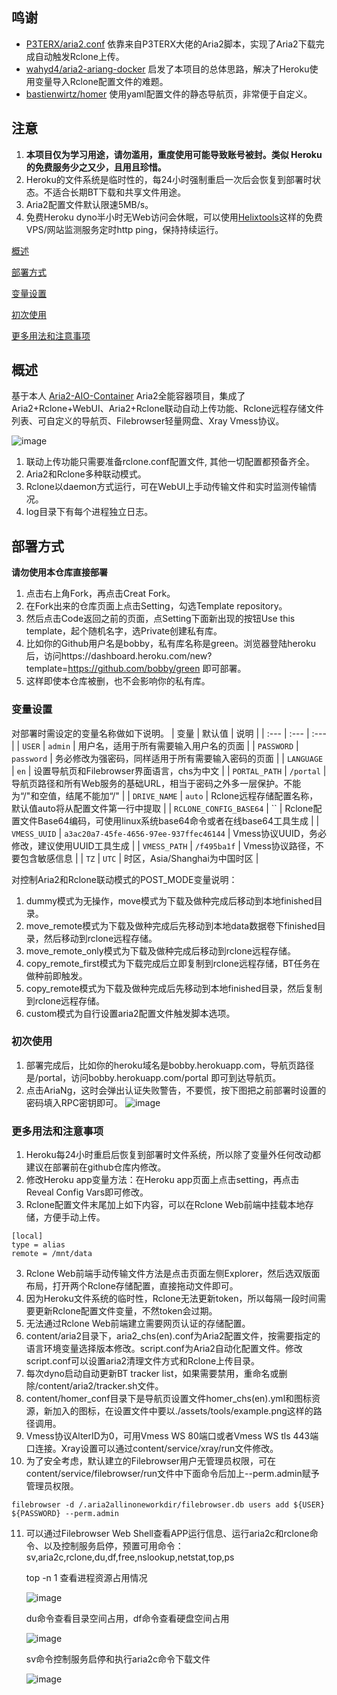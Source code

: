 ## 鸣谢
- [P3TERX/aria2.conf](https://github.com/P3TERX/aria2.conf)  依靠来自P3TERX大佬的Aria2脚本，实现了Aria2下载完成自动触发Rclone上传。
- [wahyd4/aria2-ariang-docker](https://github.com/wahyd4/aria2-ariang-docker)  启发了本项目的总体思路，解决了Heroku使用变量导入Rclone配置文件的难题。
- [bastienwirtz/homer](https://github.com/bastienwirtz/homer)  使用yaml配置文件的静态导航页，非常便于自定义。
## 注意
 1. **本项目仅为学习用途，请勿滥用，重度使用可能导致账号被封。类似 Heroku 的免费服务少之又少，且用且珍惜。**
 2. Heroku的文件系统是临时性的，每24小时强制重启一次后会恢复到部署时状态。不适合长期BT下载和共享文件用途。
 3. Aria2配置文件默认限速5MB/s。
 4. 免费Heroku dyno半小时无Web访问会休眠，可以使用[Helixtools](https://hetrixtools.com/uptime-monitor/215727.html)这样的免费VPS/网站监测服务定时http ping，保持持续运行。

[概述](#概述) 

[部署方式](#部署方式) 

[变量设置](#变量设置)  

[初次使用](#初次使用)  

[更多用法和注意事项](#更多用法和注意事项)  

## 概述
基于本人 [Aria2-AIO-Container](https://github.com/wy580477/Aria2-AIO-Container) Aria2全能容器项目，集成了Aria2+Rclone+WebUI、Aria2+Rclone联动自动上传功能、Rclone远程存储文件列表、可自定义的导航页、Filebrowser轻量网盘、Xray Vmess协议。

![image](https://user-images.githubusercontent.com/98247050/163175500-3c346c62-c2f3-4c7e-acea-36e541a26e6c.png) 
 1. 联动上传功能只需要准备rclone.conf配置文件, 其他一切配置都预备齐全。
 2. Aria2和Rclone多种联动模式。
 3. Rclone以daemon方式运行，可在WebUI上手动传输文件和实时监测传输情况。
 4. log目录下有每个进程独立日志。
## 部署方式
 **请勿使用本仓库直接部署**
 1. 点击右上角Fork，再点击Creat Fork。
 2. 在Fork出来的仓库页面上点击Setting，勾选Template repository。
 3. 然后点击Code返回之前的页面，点Setting下面新出现的按钮Use this template，起个随机名字，选Private创建私有库。
 4. 比如你的Github用户名是bobby，私有库名称是green。浏览器登陆heroku后，访问https://dashboard.heroku.com/new?template=https://github.com/bobby/green 即可部署。
 5. 这样即使本仓库被删，也不会影响你的私有库。
### 变量设置
对部署时需设定的变量名称做如下说明。
| 变量 | 默认值 | 说明 |
| :--- | :--- | :--- |
| `USER` | `admin` | 用户名，适用于所有需要输入用户名的页面 |
| `PASSWORD` | `password` | 务必修改为强密码，同样适用于所有需要输入密码的页面 |
| `LANGUAGE` | `en` | 设置导航页和Filebrowser界面语言，chs为中文 |
| `PORTAL_PATH` | `/portal` | 导航页路径和所有Web服务的基础URL，相当于密码之外多一层保护。不能为“/"和空值，结尾不能加“/" |
| `DRIVE_NAME` | `auto` | Rclone远程存储配置名称，默认值auto将从配置文件第一行中提取 |
| `RCLONE_CONFIG_BASE64` | `` | Rclone配置文件Base64编码，可使用linux系统base64命令或者在线base64工具生成 |
| `VMESS_UUID` | `a3ac20a7-45fe-4656-97ee-937ffec46144` | Vmess协议UUID，务必修改，建议使用UUID工具生成 |
| `VMESS_PATH` | `/f495ba1f` | Vmess协议路径，不要包含敏感信息 |
| `TZ` | `UTC` | 时区，Asia/Shanghai为中国时区 |

对控制Aria2和Rclone联动模式的POST_MODE变量说明：
 1. dummy模式为无操作，move模式为下载及做种完成后移动到本地finished目录。
 2. move_remote模式为下载及做种完成后先移动到本地data数据卷下finished目录，然后移动到rclone远程存储。
 3. move_remote_only模式为下载及做种完成后移动到rclone远程存储。
 4. copy_remote_first模式为下载完成后立即复制到rclone远程存储，BT任务在做种前即触发。
 5. copy_remote模式为下载及做种完成后先移动到本地finished目录，然后复制到rclone远程存储。
 6. custom模式为自行设置aria2配置文件触发脚本选项。
### 初次使用
 1. 部署完成后，比如你的heroku域名是bobby.herokuapp.com，导航页路径是/portal，访问bobby.herokuapp.com/portal 即可到达导航页。
 2. 点击AriaNg，这时会弹出认证失败警告，不要慌，按下图把之前部署时设置的密码填入RPC密钥即可。
   ![image](https://user-images.githubusercontent.com/98247050/163184113-d0f09e78-01f9-4d4a-87b9-f4a9c1218253.png)
### 更多用法和注意事项
 1. Heroku每24小时重启后恢复到部署时文件系统，所以除了变量外任何改动都建议在部署前在github仓库内修改。
 2. 修改Heroku app变量方法：在Heroku app页面上点击setting，再点击Reveal Config Vars即可修改。
 3. Rclone配置文件末尾加上如下内容，可以在Rclone Web前端中挂载本地存储，方便手动上传。
```
[local]
type = alias
remote = /mnt/data
```
 3. Rclone Web前端手动传输文件方法是点击页面左侧Explorer，然后选双版面布局，打开两个Rclone存储配置，直接拖动文件即可。
 4. 因为Heroku文件系统的临时性，Rclone无法更新token，所以每隔一段时间需要更新Rclone配置文件变量，不然token会过期。
 5. 无法通过Rclone Web前端建立需要网页认证的存储配置。
 6. content/aria2目录下，aria2_chs(en).conf为Aria2配置文件，按需要指定的语言环境变量选择版本修改。script.conf为Aria2自动化配置文件。修改script.conf可以设置aria2清理文件方式和Rclone上传目录。
 7. 每次dyno启动自动更新BT tracker list，如果需要禁用，重命名或删除/content/aria2/tracker.sh文件。
 8. content/homer_conf目录下是导航页设置文件homer_chs(en).yml和图标资源，新加入的图标，在设置文件中要以./assets/tools/example.png这样的路径调用。
 9. Vmess协议AlterID为0，可用Vmess WS 80端口或者Vmess WS tls 443端口连接。Xray设置可以通过content/service/xray/run文件修改。
 10. 为了安全考虑，默认建立的Filebrowser用户无管理员权限，可在content/service/filebrowser/run文件中下面命令后加上--perm.admin赋予管理员权限。
```
filebrowser -d /.aria2allinoneworkdir/filebrowser.db users add ${USER} ${PASSWORD} --perm.admin
```
 11. 可以通过Filebrowser Web Shell查看APP运行信息、运行aria2c和rclone命令、以及控制服务启停，预置可用命令：sv,aria2c,rclone,du,df,free,nslookup,netstat,top,ps  

     top -n 1 查看进程资源占用情况
     
     ![image](https://user-images.githubusercontent.com/98247050/163199096-37536a86-0e11-40cf-b957-774e639a4952.png)
     
     du命令查看目录空间占用，df命令查看硬盘空间占用
     
     ![image](https://user-images.githubusercontent.com/98247050/163319167-e255c1a2-671c-4a4f-8ba0-36953e7e1176.png)
     
     sv命令控制服务启停和执行aria2c命令下载文件
     
     ![image](https://user-images.githubusercontent.com/98247050/163200055-dafdc514-8e22-4c69-803e-e02491ef6280.png)
